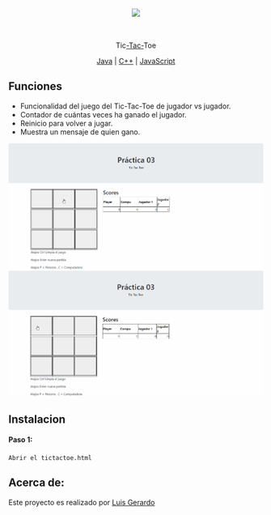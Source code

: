 
<div>
    <br/>
    <p align="center">
        <a href="#" target="_blank">
            <img src="https://avatars0.githubusercontent.com/u/46802580?s=400&u=c82b978b0efc4d93d75bee163fe44c171a779bd9&v=4">
        </a>
    </p>
    <br>
    <div>
        <p align="center">
        Tic<a href="#" >-Tac-</a>Toe
        </p>
    </div>
    <div>
        <p align="center">
            <a href="#" target="_blank">Java</a> | <a href="#" target="_blank">C++</a> | <a href="#" target="_blank">JavaScript</a>
        </p>
    </div>
</div>

## Funciones
- Funcionalidad del juego del Tic-Tac-Toe de jugador vs jugador.
- Contador de cuántas veces ha ganado el jugador.
- Reinicio para volver a jugar.
- Muestra un mensaje de quien gano.

![Demostracion](img.gif)
![Demostracion](img2.gif)
## Instalacion

#### Paso 1:
```
Abrir el tictactoe.html
```

## Acerca de:
Este proyecto es realizado por [Luis Gerardo](https://github.com/GitLuisG)